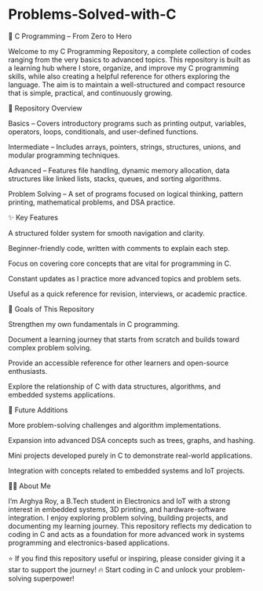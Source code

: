 # Problems-Solved-with-C
🌟 C Programming – From Zero to Hero



Welcome to my C Programming Repository, a complete collection of codes ranging from the very basics to advanced topics. This repository is built as a learning hub where I store, organize, and improve my C programming skills, while also creating a helpful reference for others exploring the language. The aim is to maintain a well-structured and compact resource that is simple, practical, and continuously growing.

📂 Repository Overview

Basics – Covers introductory programs such as printing output, variables, operators, loops, conditionals, and user-defined functions.

Intermediate – Includes arrays, pointers, strings, structures, unions, and modular programming techniques.

Advanced – Features file handling, dynamic memory allocation, data structures like linked lists, stacks, queues, and sorting algorithms.

Problem Solving – A set of programs focused on logical thinking, pattern printing, mathematical problems, and DSA practice.

✨ Key Features

A structured folder system for smooth navigation and clarity.

Beginner-friendly code, written with comments to explain each step.

Focus on covering core concepts that are vital for programming in C.

Constant updates as I practice more advanced topics and problem sets.

Useful as a quick reference for revision, interviews, or academic practice.

🎯 Goals of This Repository

Strengthen my own fundamentals in C programming.

Document a learning journey that starts from scratch and builds toward complex problem solving.

Provide an accessible reference for other learners and open-source enthusiasts.

Explore the relationship of C with data structures, algorithms, and embedded systems applications.

📌 Future Additions

More problem-solving challenges and algorithm implementations.

Expansion into advanced DSA concepts such as trees, graphs, and hashing.

Mini projects developed purely in C to demonstrate real-world applications.

Integration with concepts related to embedded systems and IoT projects.

👨‍💻 About Me

I’m Arghya Roy, a B.Tech student in Electronics and IoT with a strong interest in embedded systems, 3D printing, and hardware-software integration. I enjoy exploring problem solving, building projects, and documenting my learning journey. This repository reflects my dedication to coding in C and acts as a foundation for more advanced work in systems programming and electronics-based applications.

⭐ If you find this repository useful or inspiring, please consider giving it a star to support the journey!
🔥 Start coding in C and unlock your problem-solving superpower!
